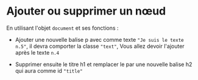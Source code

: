 # Ajouter ou supprimer un nœud

En utilisant l'objet `document` et ses fonctions :

- Ajouter une nouvelle balise p avec comme texte `"Je suis le texte n.5"`, il devra comporter la classe `"text"`, Vous allez devoir l'ajouter après le texte `n.4`

- Supprimer ensuite le titre h1 et remplacer le par une nouvelle balise h2 qui aura comme id `"title"`
